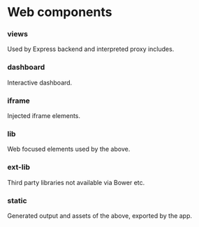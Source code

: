 
Web components
==============

### views

Used by Express backend and interpreted proxy includes.

### dashboard

Interactive dashboard.

### iframe

Injected iframe elements.

### lib

Web focused elements used by the above.

### ext-lib

Third party libraries not available via Bower etc.

### static

Generated output and assets of the above, exported by the app.
